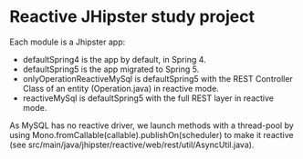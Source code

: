 # Reactive JHipster study project
Each module is a Jhipster app:
- defaultSpring4 is the app by default, in Spring 4.
- defaultSpring5 is the app migrated to Spring 5.
- onlyOperationReactiveMySql is defaultSpring5 with the REST Controller Class of an entity (Operation.java) in reactive mode.
- reactiveMySql is defaultSpring5 with the full REST layer in reactive mode.

As MySQL has no reactive driver, we launch methods with a thread-pool by using Mono.fromCallable(callable).publishOn(scheduler) to make it reactive (see src/main/java/jhipster/reactive/web/rest/util/AsyncUtil.java).
